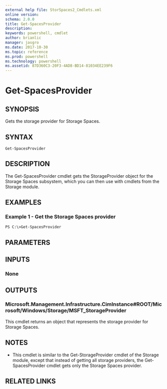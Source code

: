 ```yaml
---
external help file: StorSpaces2_Cmdlets.xml
online version: 
schema: 2.0.0
title: Get-SpacesProvider
description: 
keywords: powershell, cmdlet
author: brianlic
manager: jasgro
ms.date: 2017-10-30
ms.topic: reference
ms.prod: powershell
ms.technology: powershell
ms.assetid: 87D360C3-20F3-4AD8-BD14-81034EE239F6
---
```


# Get-SpacesProvider

## SYNOPSIS
Gets the storage provider for Storage Spaces.

## SYNTAX

```
Get-SpacesProvider
```

## DESCRIPTION
The Get-SpacesProvider cmdlet gets the StorageProvider object for the Storage Spaces subsystem, which you can then use with cmdlets from the Storage module.

## EXAMPLES

### Example 1 - Get the Storage Spaces provider
```
PS C:\>Get-SpacesProvider
```

## PARAMETERS

## INPUTS

### None

## OUTPUTS

### Microsoft.Management.Infrastructure.CimInstance#ROOT/Microsoft/Windows/Storage/MSFT_StorageProvider
This cmdlet returns an object that represents the storage provider for Storage Spaces.

## NOTES
* This cmdlet is similar to the Get-StorageProvider cmdlet of the Storage module, except that instead of getting all storage providers, the Get-SpacesProvider cmdlet gets only the Storage Spaces provider.

## RELATED LINKS

